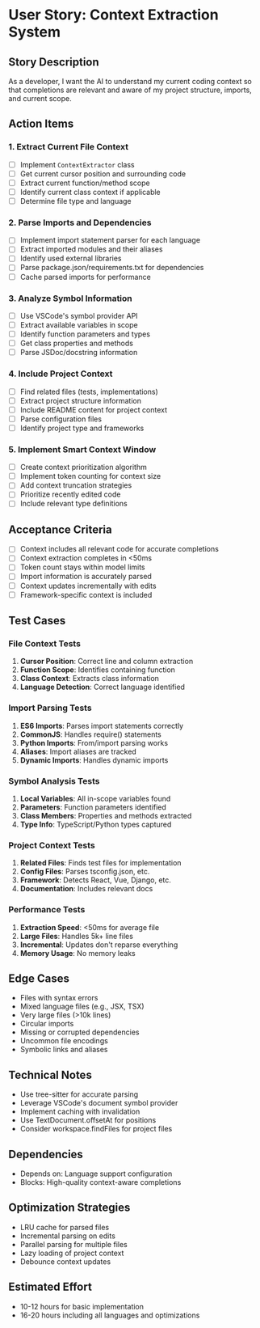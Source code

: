 # User Story: Context Extraction System

## Story Description
As a developer, I want the AI to understand my current coding context so that completions are relevant and aware of my project structure, imports, and current scope.

## Action Items

### 1. Extract Current File Context
- [ ] Implement `ContextExtractor` class
- [ ] Get current cursor position and surrounding code
- [ ] Extract current function/method scope
- [ ] Identify current class context if applicable
- [ ] Determine file type and language

### 2. Parse Imports and Dependencies
- [ ] Implement import statement parser for each language
- [ ] Extract imported modules and their aliases
- [ ] Identify used external libraries
- [ ] Parse package.json/requirements.txt for dependencies
- [ ] Cache parsed imports for performance

### 3. Analyze Symbol Information
- [ ] Use VSCode's symbol provider API
- [ ] Extract available variables in scope
- [ ] Identify function parameters and types
- [ ] Get class properties and methods
- [ ] Parse JSDoc/docstring information

### 4. Include Project Context
- [ ] Find related files (tests, implementations)
- [ ] Extract project structure information
- [ ] Include README content for project context
- [ ] Parse configuration files
- [ ] Identify project type and frameworks

### 5. Implement Smart Context Window
- [ ] Create context prioritization algorithm
- [ ] Implement token counting for context size
- [ ] Add context truncation strategies
- [ ] Prioritize recently edited code
- [ ] Include relevant type definitions

## Acceptance Criteria
- [ ] Context includes all relevant code for accurate completions
- [ ] Context extraction completes in <50ms
- [ ] Token count stays within model limits
- [ ] Import information is accurately parsed
- [ ] Context updates incrementally with edits
- [ ] Framework-specific context is included

## Test Cases

### File Context Tests
1. **Cursor Position**: Correct line and column extraction
2. **Function Scope**: Identifies containing function
3. **Class Context**: Extracts class information
4. **Language Detection**: Correct language identified

### Import Parsing Tests
1. **ES6 Imports**: Parses import statements correctly
2. **CommonJS**: Handles require() statements
3. **Python Imports**: From/import parsing works
4. **Aliases**: Import aliases are tracked
5. **Dynamic Imports**: Handles dynamic imports

### Symbol Analysis Tests
1. **Local Variables**: All in-scope variables found
2. **Parameters**: Function parameters identified
3. **Class Members**: Properties and methods extracted
4. **Type Info**: TypeScript/Python types captured

### Project Context Tests
1. **Related Files**: Finds test files for implementation
2. **Config Files**: Parses tsconfig.json, etc.
3. **Framework**: Detects React, Vue, Django, etc.
4. **Documentation**: Includes relevant docs

### Performance Tests
1. **Extraction Speed**: <50ms for average file
2. **Large Files**: Handles 5k+ line files
3. **Incremental**: Updates don't reparse everything
4. **Memory Usage**: No memory leaks

## Edge Cases
- Files with syntax errors
- Mixed language files (e.g., JSX, TSX)
- Very large files (>10k lines)
- Circular imports
- Missing or corrupted dependencies
- Uncommon file encodings
- Symbolic links and aliases

## Technical Notes
- Use tree-sitter for accurate parsing
- Leverage VSCode's document symbol provider
- Implement caching with invalidation
- Use TextDocument.offsetAt for positions
- Consider workspace.findFiles for project files

## Dependencies
- Depends on: Language support configuration
- Blocks: High-quality context-aware completions

## Optimization Strategies
- LRU cache for parsed files
- Incremental parsing on edits
- Parallel parsing for multiple files
- Lazy loading of project context
- Debounce context updates

## Estimated Effort
- 10-12 hours for basic implementation
- 16-20 hours including all languages and optimizations